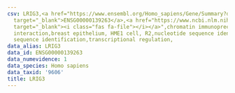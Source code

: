 ```yaml
---
csv: LRIG3,<a href="https://www.ensembl.org/Homo_sapiens/Gene/Summary?db=core;g=ENSG00000139263"
  target="_blank">ENSG00000139263</a>,<a href="https://www.ncbi.nlm.nih.gov/pubmed/22863008"
  target="_blank"><i class="fas fa-file"></i></a>",chromatin immunoprecipitation assay,direct
  interaction,breast epithelium, HME1 cell, R2,nucleotide sequence identification,nucleotide
  sequence identification,transcriptional regulation,
data_alias: LRIG3
data_id: ENSG00000139263
data_numevidence: 1
data_species: Homo sapiens
data_taxid: '9606'
title: LRIG3
---
```

